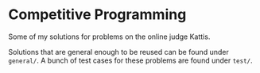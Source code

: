 # Competitive Programming
Some of my solutions for problems on the online judge Kattis.

Solutions that are general enough to be reused can be found under `general/`.
A bunch of test cases for these problems are found under `test/`.
